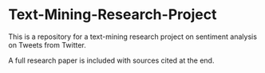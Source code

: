 # Text-Mining-Research-Project
This is a repository for a text-mining research project on sentiment analysis on Tweets from Twitter. 

A full research paper is included with sources cited at the end.
